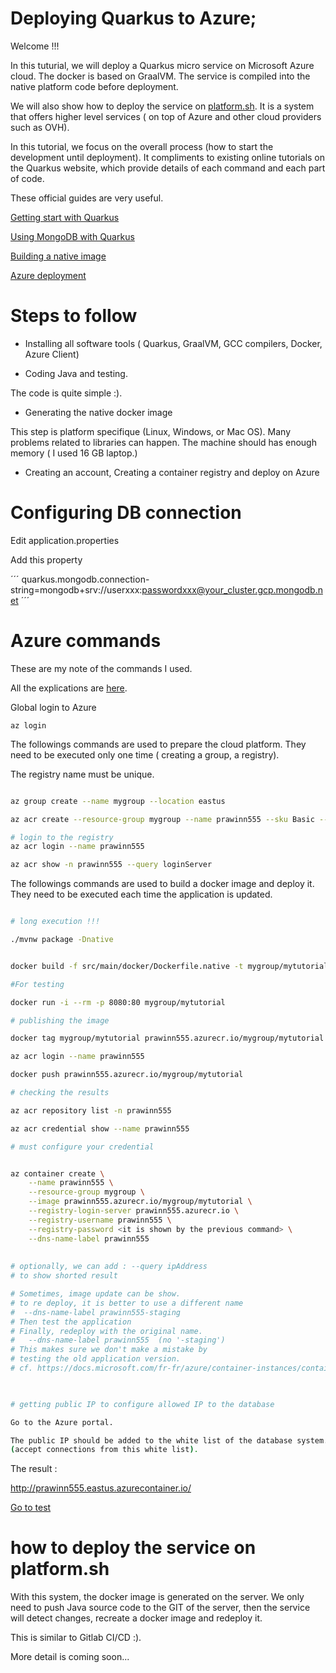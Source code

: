 # Deploying Quarkus to Azure;

Welcome !!!

In this tuturial, we will deploy a Quarkus micro service on Microsoft Azure cloud.
The docker is based on GraalVM.
The service is compiled into the native platform code before deployment.

We will also show how to deploy the service on [platform.sh](https://platform.sh/).
It is a system that offers higher level services ( on top of Azure and other cloud providers such as OVH).


In this tutorial, we focus on the overall process 
(how to start the development until deployment).
It compliments to existing online tutorials on the Quarkus website, 
which provide details of each command and each part of code.

These official guides are very useful.

[Getting start with Quarkus](https://quarkus.io/get-started/)

[Using MongoDB with Quarkus](https://quarkus.io/guides/mongodb)

[Building a native image](https://quarkus.io/guides/building-native-image)

[Azure deployment](https://quarkus.io/guides/deploying-to-azure-cloud)

# Steps to follow

- Installing all software tools ( Quarkus, GraalVM, GCC compilers, Docker, Azure Client)

- Coding Java and testing.

The code is quite simple :).

- Generating the native docker image

This step is platform specifique (Linux, Windows, or Mac OS).
Many problems related to libraries can happen.
The machine should has enough memory ( I used 16 GB laptop.)

- Creating an account, Creating a container registry and deploy on Azure

# Configuring DB connection


Edit application.properties

Add this property

´´´
quarkus.mongodb.connection-string=mongodb+srv://userxxx:passwordxxx@your_cluster.gcp.mongodb.net
´´´



# Azure commands


These are my note of the commands I used.

All the explications are [here](https://quarkus.io/guides/deploying-to-azure-cloud).


Global login to Azure

```
az login

```

The followings commands are used to prepare the cloud platform.
They need to be executed only one time
 ( creating a group, a registry).

The registry name must be unique.

```bash

az group create --name mygroup --location eastus

az acr create --resource-group mygroup --name prawinn555 --sku Basic --admin-enabled true

# login to the registry
az acr login --name prawinn555

az acr show -n prawinn555 --query loginServer

```



The followings commands are used to build a docker image and deploy it.
They need to be executed each time the application is updated.


```bash

# long execution !!!

./mvnw package -Dnative


docker build -f src/main/docker/Dockerfile.native -t mygroup/mytutorial .

#For testing

docker run -i --rm -p 8080:80 mygroup/mytutorial

# publishing the image

docker tag mygroup/mytutorial prawinn555.azurecr.io/mygroup/mytutorial

az acr login --name prawinn555

docker push prawinn555.azurecr.io/mygroup/mytutorial

# checking the results

az acr repository list -n prawinn555

az acr credential show --name prawinn555

# must configure your credential


az container create \
    --name prawinn555 \
    --resource-group mygroup \
    --image prawinn555.azurecr.io/mygroup/mytutorial \
    --registry-login-server prawinn555.azurecr.io \
    --registry-username prawinn555 \
    --registry-password <it is shown by the previous command> \
    --dns-name-label prawinn555 
    
    
# optionally, we can add : --query ipAddress 
# to show shorted result

# Sometimes, image update can be show.
# to re deploy, it is better to use a different name
#  --dns-name-label prawinn555-staging
# Then test the application
# Finally, redeploy with the original name.
#   --dns-name-label prawinn555  (no '-staging')
# This makes sure we don't make a mistake by 
# testing the old application version.
# cf. https://docs.microsoft.com/fr-fr/azure/container-instances/container-instances-update


	
# getting public IP to configure allowed IP to the database

Go to the Azure portal. 

The public IP should be added to the white list of the database system.
(accept connections from this white list).

```


The result :

http://prawinn555.eastus.azurecontainer.io/

[Go to test](http://prawinn555.eastus.azurecontainer.io/)




# how to deploy the service on platform.sh

With this system, the docker image is generated on the server.
We only need to push Java source code to the GIT of the server,
then the service will detect changes, recreate a docker image and redeploy it.

This is similar to Gitlab CI/CD :).

More detail is coming soon...




